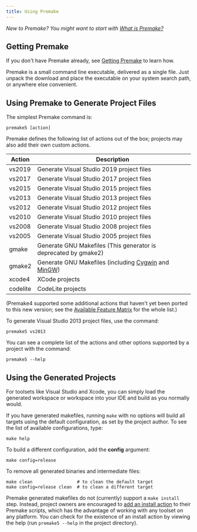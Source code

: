 ```yaml
---
title: Using Premake
---
```


*New to Premake? You might want to start with [What is Premake?](what-is-premake)*


## Getting Premake

If you don't have Premake already, see [Getting Premake](getting-premake) to learn how.

Premake is a small command line executable, delivered as a single file. Just unpack the download and place the executable on your system search path, or anywhere else convenient.


## Using Premake to Generate Project Files

The simplest Premake command is:

```
premake5 [action]
```

Premake defines the following list of actions out of the box; projects may also add their own custom actions.

| Action      | Description                                       |
|-------------|---------------------------------------------------|
| vs2019      | Generate Visual Studio 2019 project files         |
| vs2017      | Generate Visual Studio 2017 project files         |
| vs2015      | Generate Visual Studio 2015 project files         |
| vs2013      | Generate Visual Studio 2013 project files         |
| vs2012      | Generate Visual Studio 2012 project files         |
| vs2010      | Generate Visual Studio 2010 project files         |
| vs2008      | Generate Visual Studio 2008 project files         |
| vs2005      | Generate Visual Studio 2005 project files         |
| gmake       | Generate GNU Makefiles (This generator is deprecated by gmake2) |
| gmake2      | Generate GNU Makefiles (including [Cygwin][1] and [MinGW][2]) |
| xcode4      | XCode projects |
| codelite    | CodeLite projects |

(Premake4 supported some additional actions that haven't yet been ported to this new version; see the [Available Feature Matrix](feature-matrix) for the whole list.)

To generate Visual Studio 2013 project files, use the command:

```
premake5 vs2013
```

You can see a complete list of the actions and other options supported by a project with the command:

```
premake5 --help
```

## Using the Generated Projects

For toolsets like Visual Studio and Xcode, you can simply load the generated workspace or workspace into your IDE and build as you normally would.

If you have generated makefiles, running `make` with no options will build all targets using the default configuration, as set by the project author. To see the list of available configurations, type:

```
make help
```

To build a different configuration, add the **config** argument:

```
make config=release
```

To remove all generated binaries and intermediate files:

```
make clean                 # to clean the default target
make config=release clean  # to clean a different target
```

Premake generated makefiles do not (currently) support a `make install` step. Instead, project owners are encouraged to [add an install action](command-line-arguments) to their Premake scripts, which has the advantage of working with any toolset on any platform. You can check for the existence of an install action by viewing the help (run `premake5 --help` in the project directory).

[1]: http://www.cygwin.com/
[2]: http://www.mingw.org/
